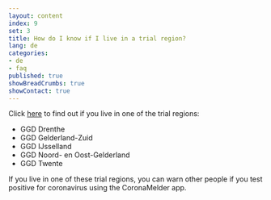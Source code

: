 ```yaml
---
layout: content
index: 9
set: 3
title: How do I know if I live in a trial region?
lang: de
categories:
- de
- faq
published: true
showBreadCrumbs: true
showContact: true
---
```


Click <a href="https://www.regioatlas.nl/indelingen/indelingen_indeling/t/ggd_s" target="_blank" rel="noopener noreferrer">here</a> to find out if you live in one of the trial regions: 

-	GGD Drenthe
-	GGD Gelderland-Zuid
-	GGD IJsselland
-	GGD Noord- en Oost-Gelderland
-	GGD Twente

If you live in one of these trial regions, you can warn other people if you test positive for coronavirus using the CoronaMelder app.
